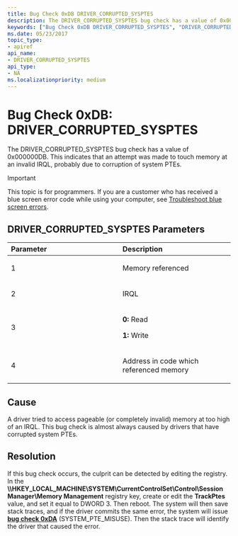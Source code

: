 ```yaml
---
title: Bug Check 0xDB DRIVER_CORRUPTED_SYSPTES
description: The DRIVER_CORRUPTED_SYSPTES bug check has a value of 0x000000DB. This indicates that an attempt was made to touch memory at an invalid IRQL, probably due to corruption of system PTEs.
keywords: ["Bug Check 0xDB DRIVER_CORRUPTED_SYSPTES", "DRIVER_CORRUPTED_SYSPTES"]
ms.date: 05/23/2017
topic_type:
- apiref
api_name:
- DRIVER_CORRUPTED_SYSPTES
api_type:
- NA
ms.localizationpriority: medium
---
```


# Bug Check 0xDB: DRIVER\_CORRUPTED\_SYSPTES


The DRIVER\_CORRUPTED\_SYSPTES bug check has a value of 0x000000DB. This indicates that an attempt was made to touch memory at an invalid IRQL, probably due to corruption of system PTEs.

> [!IMPORTANT]
> This topic is for programmers. If you are a customer who has received a blue screen error code while using your computer, see [Troubleshoot blue screen errors](https://www.windows.com/stopcode).


## DRIVER\_CORRUPTED\_SYSPTES Parameters


<table>
<colgroup>
<col width="50%" />
<col width="50%" />
</colgroup>
<thead>
<tr class="header">
<th align="left">Parameter</th>
<th align="left">Description</th>
</tr>
</thead>
<tbody>
<tr class="odd">
<td align="left"><p>1</p></td>
<td align="left"><p>Memory referenced</p></td>
</tr>
<tr class="even">
<td align="left"><p>2</p></td>
<td align="left"><p>IRQL</p></td>
</tr>
<tr class="odd">
<td align="left"><p>3</p></td>
<td align="left"><p><strong>0:</strong> Read</p>
<p><strong>1:</strong> Write</p></td>
</tr>
<tr class="even">
<td align="left"><p>4</p></td>
<td align="left"><p>Address in code which referenced memory</p></td>
</tr>
</tbody>
</table>

 

## Cause

A driver tried to access pageable (or completely invalid) memory at too high of an IRQL. This bug check is almost always caused by drivers that have corrupted system PTEs.

## Resolution

If this bug check occurs, the culprit can be detected by editing the registry. In the **\\\\HKEY\_LOCAL\_MACHINE\\SYSTEM\\CurrentControlSet\\Control\\Session Manager\\Memory Management** registry key, create or edit the **TrackPtes** value, and set it equal to DWORD 3. Then reboot. The system will then save stack traces, and if the driver commits the same error, the system will issue [**bug check 0xDA**](bug-check-0xda--system-pte-misuse.md) (SYSTEM\_PTE\_MISUSE). Then the stack trace will identify the driver that caused the error.

 

 




